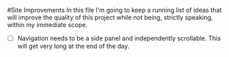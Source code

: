 #Site Improvements
In this file I'm going to keep a running list of ideas that will improve the quality of this project while not being,
strictly speaking, within my immediate scope.

-[ ] Navigation needs to be a side panel and independently scrollable. This will get very long at the end of the day.
